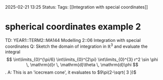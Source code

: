 2025-02-21 13:25
Status: 
Tags: [[Integration with special coordinates]]
# spherical coordinates example 2

TD: YEAR1::TERM2::MA144 Modelling 2::06 Integration with special coordinates
Q: Sketch the domain of integration in $\mathbb{R}^3$ and evaluate the integral $$ \int\limits_{0}^{\pi/6} \int\limits_{0}^{2\pi} \int\limits_{0}^{3} r^2 \sin \phi \, \mathrm{d}r \, \mathrm{d}\theta \, \mathrm{d}\phi $$.
A: This is an 'icecream cone', it evaluates to $9\pi(2-\sqrt{ 3 })$ 
<!--ID: 1740516563192-->
